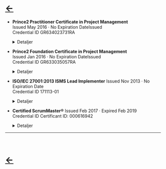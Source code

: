 # [&larr;](/index.md) 
- **Prince2 Practitioner Certificate in Project Management**              
        Issued May 2016 · No Expiration DateIssued   
        Credential ID GR634023731RA
        <details><summary>Detaljer</summary>
        Test
        </details>

- **Prince2 Foundation Certificate in Project Management**  
            Issued Jan 2016 · No Expiration DateIssued  
            Credential ID GR633035057RA
        <details><summary>Detaljer</summary>
        Test
        </details>

- **ISO/IEC 27001:2013 ISMS Lead Implementer**
            Issued Nov 2013 · No Expiration Date   
            Credential ID 171113-01  
        <details><summary>Detaljer</summary>
        Test
        </details>

- **Certified ScrumMaster®** 
            Issued Feb 2017 · Expired Feb 2019  
            Credential ID Certificant ID: 000616942  
        <details><summary>Detaljer</summary>
        Test
        </details>

---
<br>


# [&larr;](/index.md)   